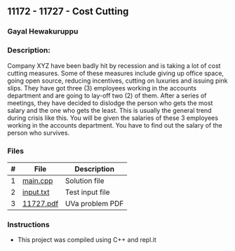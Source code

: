 ## 11172 - 11727 - Cost Cutting
### Gayal Hewakuruppu 
### Description:

Company XYZ have been badly hit by recession and is taking
a lot of cost cutting measures. Some of these measures include
giving up office space, going open source, reducing incentives,
cutting on luxuries and issuing pink slips.
They have got three (3) employees working in the accounts
department and are going to lay-off two (2) of them. After a
series of meetings, they have decided to dislodge the person
who gets the most salary and the one who gets the least. This
is usually the general trend during crisis like this.
You will be given the salaries of these 3 employees working
in the accounts department. You have to find out the salary
of the person who survives.

### Files

|   #   | File                       | Description                                                |
| :---: | -------------------------- | ---------------------------------------------------------- |
|   1   | [main.cpp](./main.cpp)     | Solution file                                              |
|   2   | [input.txt](./input.txt)   | Test input file                                            |
|   3   | [11727.pdf](./11727.pdf)   | UVa problem PDF                                            |                                               


### Instructions

- This project was compiled using C++ and repl.it
